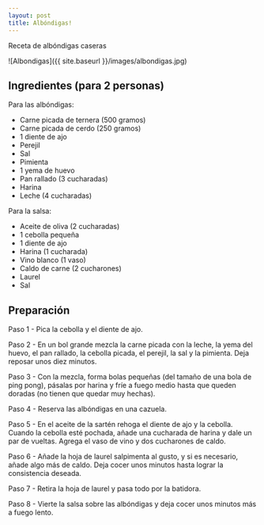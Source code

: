 ```yaml
---
layout: post
title: Albóndigas!
---
```


Receta de albóndigas caseras

![Albondigas]({{ site.baseurl }}/images/albondigas.jpg)

## Ingredientes (para 2 personas)

Para las albóndigas:
- Carne picada de ternera (500 gramos)
- Carne picada de cerdo (250 gramos)
- 1 diente de ajo
- Perejil
- Sal
- Pimienta
- 1 yema de huevo
- Pan rallado (3 cucharadas)
- Harina
- Leche (4 cucharadas)

Para la salsa:
- Aceite de oliva (2 cucharadas)
- 1 cebolla pequeña
- 1 diente de ajo
- Harina (1 cucharada)
- Vino blanco (1 vaso)
- Caldo de carne (2 cucharones)
- Laurel
- Sal

## Preparación

Paso 1 - 
Pica la cebolla y el diente de ajo.
  
Paso 2 - 
En un bol grande mezcla la carne picada con la leche, la yema del huevo, el pan rallado, la cebolla picada, el perejil, la sal y la pimienta. Deja reposar unos diez minutos.

Paso 3 - 
Con la mezcla, forma bolas pequeñas (del tamaño de una bola de ping pong), pásalas por harina y fríe a fuego medio hasta que queden doradas (no tienen que quedar muy hechas).

Paso 4 - 
Reserva las albóndigas en una cazuela.

Paso 5 - 
En el aceite de la sartén rehoga el diente de ajo y la cebolla. Cuando la cebolla esté pochada, añade una cucharada de harina y dale un par de vueltas. Agrega el vaso de vino y dos cucharones de caldo.

Paso 6 - 
Añade la hoja de laurel salpimenta al gusto, y si es necesario, añade algo más de caldo. Deja cocer unos minutos hasta lograr la consistencia deseada.

Paso 7 - 
Retira la hoja de laurel y pasa todo por la batidora.

Paso 8 - 
Vierte la salsa sobre las albóndigas y deja cocer unos minutos más a fuego lento.

